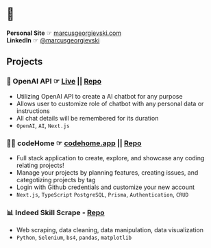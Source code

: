 # 🤙

**Personal Site** ☞ [marcusgeorgievski.com](https://marcusgeorgievski.com) \
**LinkedIn** ☞ [@marcusgeorgievski](https://www.linkedin.com/in/marcusgeorgievski/)


## Projects 


### 🤖 OpenAI API ☞ [Live](https://openai-api-blush.vercel.app/) || [Repo](https://github.com/marcusgeorgievski/openai-api)
- Utilizing OpenAI API to create a AI chatbot for any purpose
- Allows user to customize role of chatbot with any personal data or instructions
- All chat details will be remembered for its duration
- `OpenAI`, `AI`, `Next.js`

### 👨‍💻 codeHome ☞ [codehome.app](https://codehome.app/) || [Repo](https://github.com/marcusgeorgievski/codehome)
- Full stack application to create, explore, and showcase any coding relating projects!
- Manage your projects by planning features, creating issues, and categotizing projects by tag
- Login with Github credentials and customize your new account
- `Next.js`, `TypeScript` `PostgreSQL`, `Prisma`, `Authentication`, `CRUD`

### 📊 Indeed Skill Scrape - [Repo](https://github.com/marcusgeorgievski/indeed-skill-scrape)
- Web scraping, data cleaning, data manipulation, data visualization
- `Python`, `Selenium`, `bs4`, `pandas`, `matplotlib`

